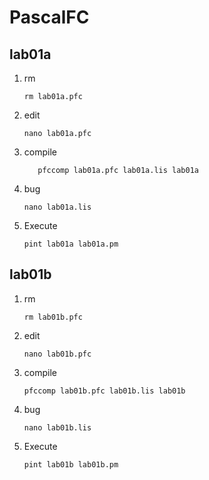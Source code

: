 # PascalFC

## lab01a

1. rm

       rm lab01a.pfc

2. edit

       nano lab01a.pfc
    
3. compile

          pfccomp lab01a.pfc lab01a.lis lab01a
    
4. bug

       nano lab01a.lis
    

5. Execute
  
       pint lab01a lab01a.pm

## lab01b

1. rm  

       rm lab01b.pfc
    
2. edit    

       nano lab01b.pfc
    
3. compile  

       pfccomp lab01b.pfc lab01b.lis lab01b
    
4. bug 
 
       nano lab01b.lis
    
5. Execute  

       pint lab01b lab01b.pm
    
